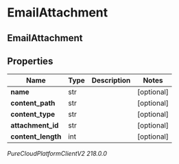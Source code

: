 # EmailAttachment

## EmailAttachment

## Properties

|Name | Type | Description | Notes|
|------------ | ------------- | ------------- | -------------|
| **name** | str |  | [optional] |
| **content_path** | str |  | [optional] |
| **content_type** | str |  | [optional] |
| **attachment_id** | str |  | [optional] |
| **content_length** | int |  | [optional] |



_PureCloudPlatformClientV2 218.0.0_
